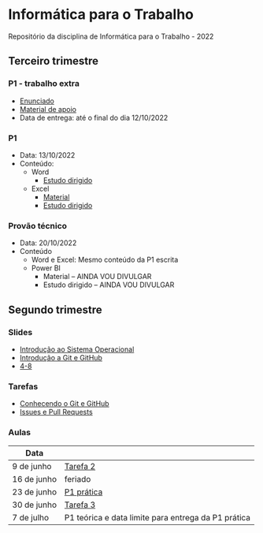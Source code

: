 # Informática para o Trabalho
Repositório da disciplina de Informática para o Trabalho - 2022

## Terceiro trimestre

### P1 - trabalho extra
- [Enunciado](https://colegiorealengo-my.sharepoint.com/:b:/g/personal/anny_chagas_colegiorealengo_br/EbW71_GkNPBKjxkO2MTvRowBy60z8gE7aNL58M0xao-ENw?e=wNTPnJ)
- [Material de apoio](https://colegiorealengo-my.sharepoint.com/:p:/g/personal/anny_chagas_colegiorealengo_br/EdRnWfPonytKr5ZONKyvr2UBhwqs5zHw48Ki2trYXsz1Fg?e=VoPuvO)
- Data de entrega: até o final do dia 12/10/2022

### P1 
- Data: 13/10/2022
- Conteúdo:
  - Word
     - [Estudo dirigido](https://colegiorealengo-my.sharepoint.com/:b:/g/personal/anny_chagas_colegiorealengo_br/Eexl3nAlnSJBp9B2Vq79iYgBIilvZmyvEHK55Vu9qN1zTw?e=f3yRhF)
  - Excel
    - [Material](https://colegiorealengo-my.sharepoint.com/:p:/g/personal/anny_chagas_colegiorealengo_br/EdRnWfPonytKr5ZONKyvr2UBhwqs5zHw48Ki2trYXsz1Fg?e=VoPuvO)
    - [Estudo dirigido](https://colegiorealengo-my.sharepoint.com/:b:/g/personal/anny_chagas_colegiorealengo_br/EfeCW3uGgPFLo-XaYyPTdC0B40tUQuBIdkSyC1xH4KkY-A?e=8LnNON)

### Provão técnico
- Data: 20/10/2022
- Conteúdo
    - Word e Excel: Mesmo conteúdo da P1 escrita
    - Power BI
         - Material – AINDA VOU DIVULGAR
         - Estudo dirigido – AINDA VOU DIVULGAR

## Segundo trimestre

### Slides
- [Introdução ao Sistema Operacional](https://github.com/AnnyCaroline/informatica-para-trabalho/blob/main/slides/0-Introdu%C3%A7%C3%A3o%20ao%20Sistema%20Operacional.pdf)
- [Introdução a Git e GitHub](https://github.com/AnnyCaroline/informatica-para-trabalho/blob/main/slides/1-Introdu%C3%A7%C3%A3o%20a%20Git%20e%20GitHub.pdf)
- [4-8](https://colegiorealengo-my.sharepoint.com/:p:/g/personal/anny_chagas_colegiorealengo_br/ETcrGH_pi7JNulF-Wv8DgEcBnRUiaMPBNtj5jSNucpmqdw?e=fD8XV7)

### Tarefas
- [Conhecendo o Git e GitHub](https://github.com/AnnyCaroline/informatica-para-trabalho/issues/1)
- [Issues e Pull Requests](https://github.com/AnnyCaroline/informatica-para-trabalho/issues/2)

### Aulas
| Data        |            |
| ----------- | ---------- |
| 9 de junho  | [Tarefa 2](https://github.com/AnnyCaroline/informatica-para-trabalho/issues/2)  |
| 16 de junho | feriado    |
| 23 de junho | [P1 prática](https://github.com/AnnyCaroline/P1-pratica-info-para-o-trabalho/blob/main/p1-1103-info-trab-pratica.pdf) |
| 30 de junho | [Tarefa 3](https://github.com/AnnyCaroline/informatica-para-trabalho/issues/2)  |
| 7 de julho  | P1 teórica e data limite para entrega da P1 prática |
